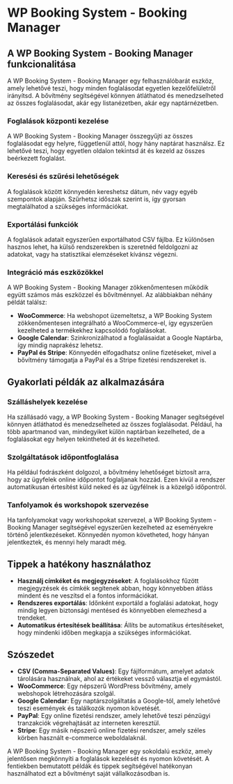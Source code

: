 # WP Booking System - Booking Manager

## A WP Booking System - Booking Manager funkcionalitása

A WP Booking System - Booking Manager egy felhasználóbarát eszköz, amely lehetővé teszi, hogy minden foglalásodat egyetlen kezelőfelületről irányítsd. A bővítmény segítségével könnyen átláthatod és menedzselheted az összes foglalásodat, akár egy listanézetben, akár egy naptárnézetben.

### Foglalások központi kezelése

A WP Booking System - Booking Manager összegyűjti az összes foglalásodat egy helyre, függetlenül attól, hogy hány naptárat használsz. Ez lehetővé teszi, hogy egyetlen oldalon tekintsd át és kezeld az összes beérkezett foglalást.

### Keresési és szűrési lehetőségek

A foglalások között könnyedén kereshetsz dátum, név vagy egyéb szempontok alapján. Szűrhetsz időszak szerint is, így gyorsan megtalálhatod a szükséges információkat.

### Exportálási funkciók

A foglalások adatait egyszerűen exportálhatod CSV fájlba. Ez különösen hasznos lehet, ha külső rendszerekben is szeretnéd feldolgozni az adatokat, vagy ha statisztikai elemzéseket kívánsz végezni.

### Integráció más eszközökkel

A WP Booking System - Booking Manager zökkenőmentesen működik együtt számos más eszközzel és bővítménnyel. Az alábbiakban néhány példát találsz:

- **WooCommerce**: Ha webshopot üzemeltetsz, a WP Booking System zökkenőmentesen integrálható a WooCommerce-el, így egyszerűen kezelheted a termékekhez kapcsolódó foglalásokat.
- **Google Calendar**: Szinkronizálhatod a foglalásaidat a Google Naptárba, így mindig naprakész lehetsz.
- **PayPal és Stripe**: Könnyedén elfogadhatsz online fizetéseket, mivel a bővítmény támogatja a PayPal és a Stripe fizetési rendszereket is.

## Gyakorlati példák az alkalmazására

### Szálláshelyek kezelése

Ha szállásadó vagy, a WP Booking System - Booking Manager segítségével könnyen átláthatod és menedzselheted az összes foglalásodat. Például, ha több apartmanod van, mindegyiket külön naptárban kezelheted, de a foglalásokat egy helyen tekintheted át és kezelheted.

### Szolgáltatások időpontfoglalása

Ha például fodrászként dolgozol, a bővítmény lehetőséget biztosít arra, hogy az ügyfelek online időpontot foglaljanak hozzád. Ezen kívül a rendszer automatikusan értesítést küld neked és az ügyfélnek is a közelgő időpontról.

### Tanfolyamok és workshopok szervezése

Ha tanfolyamokat vagy workshopokat szervezel, a WP Booking System - Booking Manager segítségével egyszerűen kezelheted az eseményekre történő jelentkezéseket. Könnyedén nyomon követheted, hogy hányan jelentkeztek, és mennyi hely maradt még.

## Tippek a hatékony használathoz

- **Használj címkéket és megjegyzéseket**: A foglalásokhoz fűzött megjegyzések és címkék segítenek abban, hogy könnyebben átláss mindent és ne veszítsd el a fontos információkat.
- **Rendszeres exportálás**: Időnként exportáld a foglalási adatokat, hogy mindig legyen biztonsági mentésed és könnyebben elemezhesd a trendeket.
- **Automatikus értesítések beállítása**: Állíts be automatikus értesítéseket, hogy mindenki időben megkapja a szükséges információkat.

## Szószedet

- **CSV (Comma-Separated Values)**: Egy fájlformátum, amelyet adatok tárolására használnak, ahol az értékeket vessző választja el egymástól.
- **WooCommerce**: Egy népszerű WordPress bővítmény, amely webshopok létrehozására szolgál.
- **Google Calendar**: Egy naptárszolgáltatás a Google-tól, amely lehetővé teszi események és találkozók nyomon követését.
- **PayPal**: Egy online fizetési rendszer, amely lehetővé teszi pénzügyi tranzakciók végrehajtását az interneten keresztül.
- **Stripe**: Egy másik népszerű online fizetési rendszer, amely széles körben használt e-commerce weboldalaknál.

A WP Booking System - Booking Manager egy sokoldalú eszköz, amely jelentősen megkönnyíti a foglalások kezelését és nyomon követését. A fentiekben bemutatott példák és tippek segítségével hatékonyan használhatod ezt a bővítményt saját vállalkozásodban is.